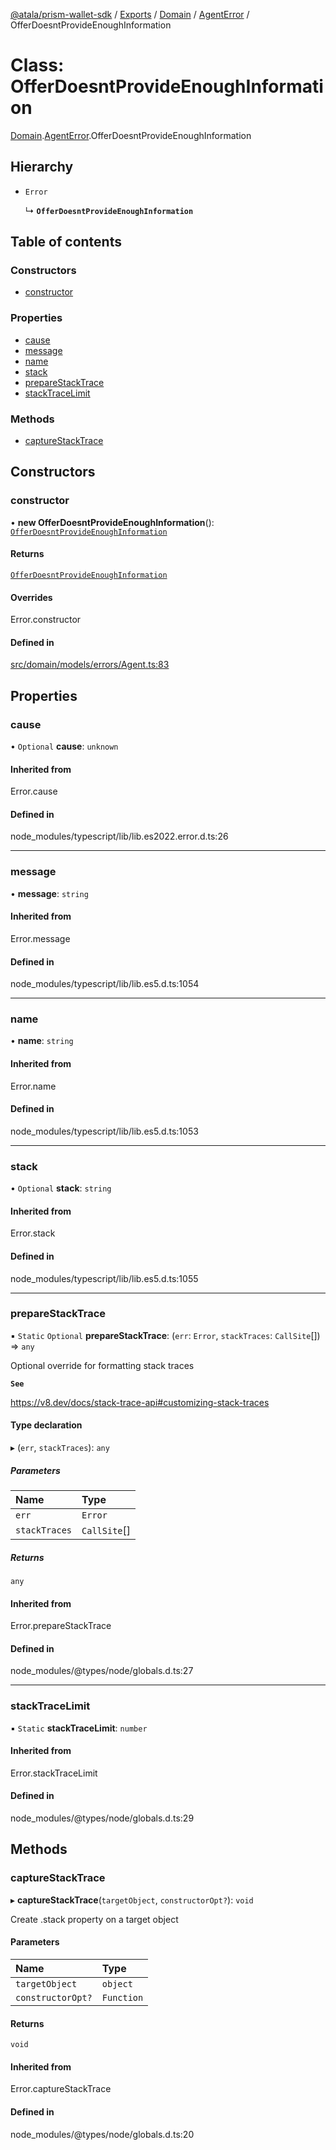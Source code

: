 [@atala/prism-wallet-sdk](../README.md) / [Exports](../modules.md) / [Domain](../modules/Domain.md) / [AgentError](../modules/Domain.AgentError.md) / OfferDoesntProvideEnoughInformation

# Class: OfferDoesntProvideEnoughInformation

[Domain](../modules/Domain.md).[AgentError](../modules/Domain.AgentError.md).OfferDoesntProvideEnoughInformation

## Hierarchy

- `Error`

  ↳ **`OfferDoesntProvideEnoughInformation`**

## Table of contents

### Constructors

- [constructor](Domain.AgentError.OfferDoesntProvideEnoughInformation.md#constructor)

### Properties

- [cause](Domain.AgentError.OfferDoesntProvideEnoughInformation.md#cause)
- [message](Domain.AgentError.OfferDoesntProvideEnoughInformation.md#message)
- [name](Domain.AgentError.OfferDoesntProvideEnoughInformation.md#name)
- [stack](Domain.AgentError.OfferDoesntProvideEnoughInformation.md#stack)
- [prepareStackTrace](Domain.AgentError.OfferDoesntProvideEnoughInformation.md#preparestacktrace)
- [stackTraceLimit](Domain.AgentError.OfferDoesntProvideEnoughInformation.md#stacktracelimit)

### Methods

- [captureStackTrace](Domain.AgentError.OfferDoesntProvideEnoughInformation.md#capturestacktrace)

## Constructors

### constructor

• **new OfferDoesntProvideEnoughInformation**(): [`OfferDoesntProvideEnoughInformation`](Domain.AgentError.OfferDoesntProvideEnoughInformation.md)

#### Returns

[`OfferDoesntProvideEnoughInformation`](Domain.AgentError.OfferDoesntProvideEnoughInformation.md)

#### Overrides

Error.constructor

#### Defined in

[src/domain/models/errors/Agent.ts:83](https://github.com/hyperledger/identus-edge-agent-sdk-ts/blob/09a15046403a2249034c5ff5dfc7e6e562cd9171/src/domain/models/errors/Agent.ts#L83)

## Properties

### cause

• `Optional` **cause**: `unknown`

#### Inherited from

Error.cause

#### Defined in

node_modules/typescript/lib/lib.es2022.error.d.ts:26

___

### message

• **message**: `string`

#### Inherited from

Error.message

#### Defined in

node_modules/typescript/lib/lib.es5.d.ts:1054

___

### name

• **name**: `string`

#### Inherited from

Error.name

#### Defined in

node_modules/typescript/lib/lib.es5.d.ts:1053

___

### stack

• `Optional` **stack**: `string`

#### Inherited from

Error.stack

#### Defined in

node_modules/typescript/lib/lib.es5.d.ts:1055

___

### prepareStackTrace

▪ `Static` `Optional` **prepareStackTrace**: (`err`: `Error`, `stackTraces`: `CallSite`[]) => `any`

Optional override for formatting stack traces

**`See`**

https://v8.dev/docs/stack-trace-api#customizing-stack-traces

#### Type declaration

▸ (`err`, `stackTraces`): `any`

##### Parameters

| Name | Type |
| :------ | :------ |
| `err` | `Error` |
| `stackTraces` | `CallSite`[] |

##### Returns

`any`

#### Inherited from

Error.prepareStackTrace

#### Defined in

node_modules/@types/node/globals.d.ts:27

___

### stackTraceLimit

▪ `Static` **stackTraceLimit**: `number`

#### Inherited from

Error.stackTraceLimit

#### Defined in

node_modules/@types/node/globals.d.ts:29

## Methods

### captureStackTrace

▸ **captureStackTrace**(`targetObject`, `constructorOpt?`): `void`

Create .stack property on a target object

#### Parameters

| Name | Type |
| :------ | :------ |
| `targetObject` | `object` |
| `constructorOpt?` | `Function` |

#### Returns

`void`

#### Inherited from

Error.captureStackTrace

#### Defined in

node_modules/@types/node/globals.d.ts:20
